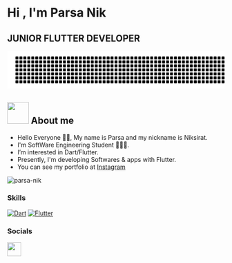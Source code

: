 <h1>Hi , I'm Parsa Nik<img 👋🏼></h1>
<h2>  JUNIOR FLUTTER DEVELOPER </h2>

![gitartwork](gitartwork.svg)

## <img src = "https://user-images.githubusercontent.com/63050133/156777293-72a6e681-2582-4a9d-ad92-09d1181d47c7.gif" width = 50px height = 50px>  About me

- Hello Everyone 👋🏼, My name is Parsa and my nickname is Niksirat.<br>
- I'm SoftWare Engineering Student 👨🏻‍💻.<br>
- I’m interested in Dart/Flutter.<br>
- Presently, I'm developing Softwares & apps with Flutter.
- You can see my portfolio at [Instagram](http://www.instagram.com/parsanik.dev)<br>

<img src="https://komarev.com/ghpvc/?username=parsa-nik&label=Profile%20views&color=8042fc&style=plastic" alt="parsa-nik" /> 

### Skills

<p align="left">
<a href="https://dart.dev/" target="_blank" rel="noreferrer"><img src="https://raw.githubusercontent.com/danielcranney/readme-generator/main/public/icons/skills/dart-colored.svg" width="36" height="36" alt="Dart" /></a>
<a href="https://flutter.dev/" target="_blank" rel="noreferrer"><img src="https://raw.githubusercontent.com/danielcranney/readme-generator/main/public/icons/skills/flutter-colored.svg" width="36" height="36" alt="Flutter" /></a>
</p>

### Socials

<p align="left"> 
<a href="http://www.instagram.com/parsanik.dev" target="_blank" rel="noreferrer"><img src="https://raw.githubusercontent.com/danielcranney/readme-generator/main/public/icons/socials/instagram.svg" width="32" height="32" /></a>
</p>
